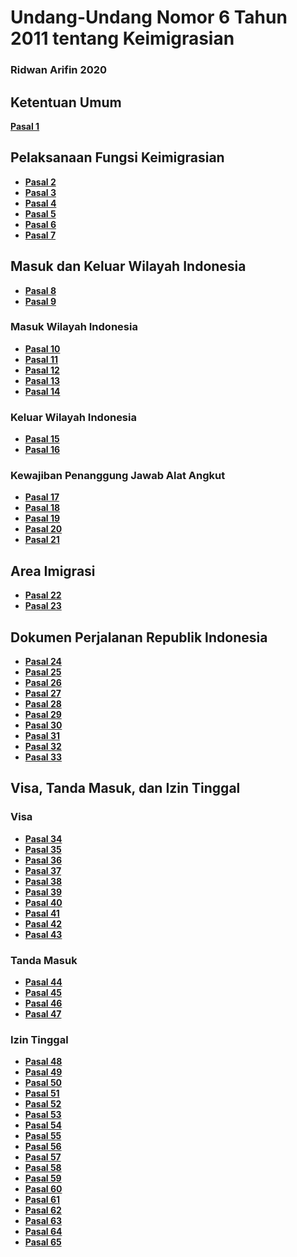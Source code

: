 # Undang-Undang Nomor 6 Tahun 2011 tentang Keimigrasian
### Ridwan Arifin 2020
## Ketentuan Umum
**[Pasal 1](uu-6-2011-Keimigrasian/2-pasal-1.md)**
## Pelaksanaan Fungsi Keimigrasian
* **[Pasal 2](uu-6-2011-Keimigrasian/4-pasal-2.md)**
* **[Pasal 3](uu-6-2011-Keimigrasian/5-pasal-3.md)**
* **[Pasal 4](uu-6-2011-Keimigrasian/6-pasal-4.md)**
* **[Pasal 5](uu-6-2011-Keimigrasian/7-pasal-5.md)**
* **[Pasal 6](uu-6-2011-Keimigrasian/8-pasal-6.md)**
* **[Pasal 7](uu-6-2011-Keimigrasian/9-pasal-7.md)**
## Masuk dan Keluar Wilayah Indonesia
* **[Pasal 8](uu-6-2011-Keimigrasian/11-pasal-8.md)**
* **[Pasal 9](uu-6-2011-Keimigrasian/12-pasal-9.md)**
### Masuk Wilayah Indonesia
* **[Pasal 10](uu-6-2011-Keimigrasian/14-pasal-10.md)**
* **[Pasal 11](uu-6-2011-Keimigrasian/15-pasal-11.md)**
* **[Pasal 12](uu-6-2011-Keimigrasian/16-pasal-12.md)**
* **[Pasal 13](uu-6-2011-Keimigrasian/17-pasal-13.md)**
* **[Pasal 14](uu-6-2011-Keimigrasian/18-pasal-14.md)**
### Keluar Wilayah Indonesia
* **[Pasal 15](uu-6-2011-Keimigrasian/20-pasal-15.md)**
* **[Pasal 16](uu-6-2011-Keimigrasian/21-pasal-16.md)**
### Kewajiban Penanggung Jawab Alat Angkut
* **[Pasal 17](uu-6-2011-Keimigrasian/23-pasal-17.md)**
* **[Pasal 18](uu-6-2011-Keimigrasian/24-pasal-18.md)**
* **[Pasal 19](uu-6-2011-Keimigrasian/25-pasal-19.md)**
* **[Pasal 20](uu-6-2011-Keimigrasian/26-pasal-20.md)**
* **[Pasal 21](uu-6-2011-Keimigrasian/27-pasal-21.md)**
## Area Imigrasi
* **[Pasal 22](uu-6-2011-Keimigrasian/pasal-22.md)**
* **[Pasal 23](uu-6-2011-Keimigrasian/pasal-23.md)**
## Dokumen Perjalanan Republik Indonesia
* **[Pasal 24](uu-6-2011-Keimigrasian/pasal-24.md)**
* **[Pasal 25](uu-6-2011-Keimigrasian/pasal-25.md)**
* **[Pasal 26](uu-6-2011-Keimigrasian/pasal-26.md)**
* **[Pasal 27](uu-6-2011-Keimigrasian/pasal-27.md)**
* **[Pasal 28](uu-6-2011-Keimigrasian/pasal-28.md)**
* **[Pasal 29](uu-6-2011-Keimigrasian/pasal-29.md)**
* **[Pasal 30](uu-6-2011-Keimigrasian/pasal-30.md)**
* **[Pasal 31](uu-6-2011-Keimigrasian/pasal-31.md)**
* **[Pasal 32](uu-6-2011-Keimigrasian/pasal-32.md)**
* **[Pasal 33](uu-6-2011-Keimigrasian/pasal-33.md)**
## Visa, Tanda Masuk, dan Izin Tinggal
### Visa
* **[Pasal 34](uu-6-2011-Keimigrasian/pasal-34.md)**
* **[Pasal 35](uu-6-2011-Keimigrasian/pasal-35.md)**
* **[Pasal 36](uu-6-2011-Keimigrasian/pasal-36.md)**
* **[Pasal 37](uu-6-2011-Keimigrasian/pasal-37.md)**
* **[Pasal 38](uu-6-2011-Keimigrasian/pasal-38.md)**
* **[Pasal 39](uu-6-2011-Keimigrasian/pasal-39.md)**
* **[Pasal 40](uu-6-2011-Keimigrasian/pasal-40.md)**
* **[Pasal 41](uu-6-2011-Keimigrasian/pasal-41.md)**
* **[Pasal 42](uu-6-2011-Keimigrasian/pasal-42.md)**
* **[Pasal 43](uu-6-2011-Keimigrasian/pasal-43.md)**
### Tanda Masuk
* **[Pasal 44](uu-6-2011-Keimigrasian/pasal-44.md)**
* **[Pasal 45](uu-6-2011-Keimigrasian/pasal-45.md)**
* **[Pasal 46](uu-6-2011-Keimigrasian/pasal-46.md)**
* **[Pasal 47](uu-6-2011-Keimigrasian/pasal-47.md)**
### Izin Tinggal
* **[Pasal 48](uu-6-2011-Keimigrasian/pasal-48.md)**
* **[Pasal 49](uu-6-2011-Keimigrasian/pasal-49.md)**
* **[Pasal 50](uu-6-2011-Keimigrasian/pasal-50.md)**
* **[Pasal 51](uu-6-2011-Keimigrasian/pasal-51.md)**
* **[Pasal 52](uu-6-2011-Keimigrasian/pasal-52.md)**
* **[Pasal 53](uu-6-2011-Keimigrasian/pasal-53.md)**
* **[Pasal 54](uu-6-2011-Keimigrasian/pasal-54.md)**
* **[Pasal 55](uu-6-2011-Keimigrasian/pasal-55.md)**
* **[Pasal 56](uu-6-2011-Keimigrasian/pasal-56.md)**
* **[Pasal 57](uu-6-2011-Keimigrasian/pasal-57.md)**
* **[Pasal 58](uu-6-2011-Keimigrasian/pasal-58.md)**
* **[Pasal 59](uu-6-2011-Keimigrasian/pasal-59.md)**
* **[Pasal 60](uu-6-2011-Keimigrasian/pasal-60.md)**
* **[Pasal 61](uu-6-2011-Keimigrasian/pasal-61.md)**
* **[Pasal 62](uu-6-2011-Keimigrasian/pasal-62.md)**
* **[Pasal 63](uu-6-2011-Keimigrasian/pasal-63.md)**
* **[Pasal 64](uu-6-2011-Keimigrasian/pasal-64.md)**
* **[Pasal 65](uu-6-2011-Keimigrasian/pasal-65.md)**